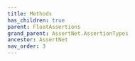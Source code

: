 ```yaml
---
title: Methods
has_children: true
parent: FloatAssertions
grand_parent: AssertNet.AssertionTypes
ancestor: AssertNet
nav_order: 3
---
```


